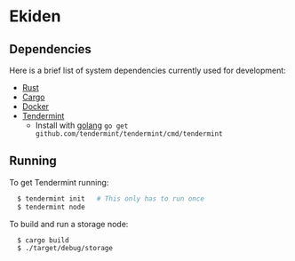 # Ekiden

## Dependencies

Here is a brief list of system dependencies currently used for development:
- [Rust](https://www.rust-lang.org/en-US/)
- [Cargo](http://doc.crates.io/)
- [Docker](https://www.docker.com/)
- [Tendermint](https://www.tendermint.com/)
  - Install with [golang](https://golang.org/) `go get github.com/tendermint/tendermint/cmd/tendermint`

## Running

To get Tendermint running:

```bash
  $ tendermint init   # This only has to run once
  $ tendermint node
```

To build and run a storage node:
```bash
  $ cargo build
  $ ./target/debug/storage
```
